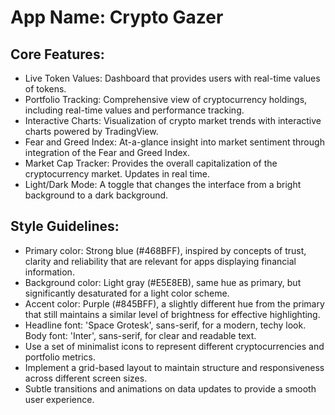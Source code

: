 # **App Name**: Crypto Gazer

## Core Features:

- Live Token Values: Dashboard that provides users with real-time values of tokens.
- Portfolio Tracking: Comprehensive view of cryptocurrency holdings, including real-time values and performance tracking.
- Interactive Charts: Visualization of crypto market trends with interactive charts powered by TradingView.
- Fear and Greed Index: At-a-glance insight into market sentiment through integration of the Fear and Greed Index.
- Market Cap Tracker: Provides the overall capitalization of the cryptocurrency market. Updates in real time.
- Light/Dark Mode: A toggle that changes the interface from a bright background to a dark background.

## Style Guidelines:

- Primary color: Strong blue (#468BFF), inspired by concepts of trust, clarity and reliability that are relevant for apps displaying financial information.
- Background color: Light gray (#E5E8EB), same hue as primary, but significantly desaturated for a light color scheme.
- Accent color: Purple (#845BFF), a slightly different hue from the primary that still maintains a similar level of brightness for effective highlighting.
- Headline font: 'Space Grotesk', sans-serif, for a modern, techy look. Body font: 'Inter', sans-serif, for clear and readable text.
- Use a set of minimalist icons to represent different cryptocurrencies and portfolio metrics.
- Implement a grid-based layout to maintain structure and responsiveness across different screen sizes.
- Subtle transitions and animations on data updates to provide a smooth user experience.